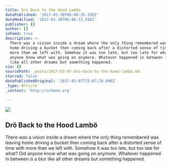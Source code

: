 ```yaml
---
title: Drö Back to the Hood Lambö
datePublished: '2017-03-30T06:06:35.195Z'
dateModified: '2017-03-30T06:06:33.596Z'
publisher: {}
author: []
inFeed: true
description: >-
  There was a vision inside a dream where the only thing remembered was leaving
  home driving a bucket then coming back after a distorted sense of time with
  more than we left with. Somehow it was too late, but too late for what? Did
  anyone know what was going on anymore. Whatever happened in between is a blur
  like all other dreams but something happened. 
via: {}
sourcePath: _posts/2017-03-07-dro-back-to-the-hood-lambo.md
starred: false
datePublishedOriginal: '2017-03-07T15:07:29.096Z'
_type: Article
_context: 'http://schema.org'

---
```

<article style=""><img src="https://the-grid-user-content.s3-us-west-2.amazonaws.com/824c91cf-6667-48b6-b685-bfdd71e06cbd.jpg" /><h1>Drö Back to the Hood Lambö</h1><p>There was a vision inside a dream where the only thing remembered was leaving home driving a bucket then coming back after a distorted sense of time with more than we left with. Somehow it was too late, but too late for what? Did anyone know what was going on anymore. Whatever happened in between is a blur like all other dreams but something happened. </p></article>